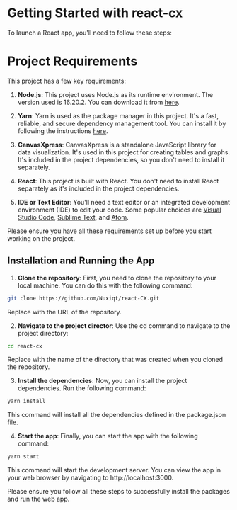 # Getting Started with react-cx
To launch a React app, you'll need to follow these steps:



# Project Requirements

This project has a few key requirements:

1. **Node.js**: This project uses Node.js as its runtime environment. The version used is 16.20.2. You can download it from [here](https://nodejs.org/en/download/).

2. **Yarn**: Yarn is used as the package manager in this project. It's a fast, reliable, and secure dependency management tool. You can install it by following the instructions [here](https://classic.yarnpkg.com/en/docs/install/).

3. **CanvasXpress**: CanvasXpress is a standalone JavaScript library for data visualization. It's used in this project for creating tables and graphs. It's included in the project dependencies, so you don't need to install it separately.

4. **React**: This project is built with React. You don't need to install React separately as it's included in the project dependencies.

5. **IDE or Text Editor**: You'll need a text editor or an integrated development environment (IDE) to edit your code. Some popular choices are [Visual Studio Code](https://code.visualstudio.com/download), [Sublime Text](https://www.sublimetext.com/3), and [Atom](https://atom.io/).

Please ensure you have all these requirements set up before you start working on the project.

## Installation and Running the App

1. **Clone the repository**: First, you need to clone the repository to your local machine. You can do this with the following command:

```bash
git clone https://github.com/Nuxiqt/react-CX.git
```

Replace <repository-url> with the URL of the repository.

2. **Navigate to the project director**: Use the cd command to navigate to the project directory:

```bash
cd react-cx
```

Replace <project-directory> with the name of the directory that was created when you cloned the repository.

3. **Install the dependencies**: Now, you can install the project dependencies. Run the following command:

```bash
yarn install
```

This command will install all the dependencies defined in the package.json file.


4. **Start the app**: Finally, you can start the app with the following command:

```bash
yarn start
```

This command will start the development server. You can view the app in your web browser by navigating to http://localhost:3000.

Please ensure you follow all these steps to successfully install the packages and run the web app.


